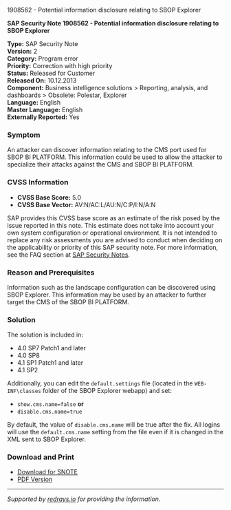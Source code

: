 1908562 - Potential information disclosure relating to SBOP Explorer

**SAP Security Note 1908562 - Potential information disclosure relating to SBOP Explorer**

**Type:** SAP Security Note  
**Version:** 2  
**Category:** Program error  
**Priority:** Correction with high priority  
**Status:** Released for Customer  
**Released On:** 10.12.2013  
**Component:** Business intelligence solutions > Reporting, analysis, and dashboards > Obsolete: Polestar, Explorer  
**Language:** English  
**Master Language:** English  
**Externally Reported:** Yes

### Symptom
An attacker can discover information relating to the CMS port used for SBOP BI PLATFORM. This information could be used to allow the attacker to specialize their attacks against the CMS and SBOP BI PLATFORM.

### CVSS Information
- **CVSS Base Score:** 5.0
- **CVSS Base Vector:** AV:N/AC:L/AU:N/C:P/I:N/A:N

SAP provides this CVSS base score as an estimate of the risk posed by the issue reported in this note. This estimate does not take into account your own system configuration or operational environment. It is not intended to replace any risk assessments you are advised to conduct when deciding on the applicability or priority of this SAP security note. For more information, see the FAQ section at [SAP Security Notes](https://service.sap.com/securitynotes/).

### Reason and Prerequisites
Information such as the landscape configuration can be discovered using SBOP Explorer. This information may be used by an attacker to further target the CMS of the SBOP BI PLATFORM.

### Solution
The solution is included in:
- 4.0 SP7 Patch1 and later
- 4.0 SP8
- 4.1 SP1 Patch1 and later
- 4.1 SP2

Additionally, you can edit the `default.settings` file (located in the `WEB-INF\classes` folder of the SBOP Explorer webapp) and set:
- `show.cms.name=false` 
**or**
- `disable.cms.name=true` 

By default, the value of `disable.cms.name` will be true after the fix. All logins will use the `default.cms.name` setting from the file even if it is changed in the XML sent to SBOP Explorer.

### Download and Print
- [Download for SNOTE](https://notesdownloads.sap.com/note/0040000017716752017)
- [PDF Version](https://userapps.support.sap.com/sap/support/sfm/notes/print/0001908562?language=en-US&token=841C2AA8C441F1A4B216A7DE0DDC335E)

---

*Supported by [redrays.io](https://redrays.io) for providing the information.*